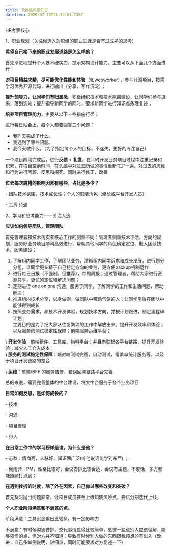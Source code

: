 ```yaml
---
title: 软技能问答汇总
datetime: 2020-07-13T11:19:01.735Z
---
```

HR考察核心

1、职业规划（关注候选人对职级的职业生涯是否有过成熟的思考）

**希望自己接下来的职业发展道路是怎么样的？**

首先渐进地提升个人技术硬实力，提示架构设计能力，主要可以从下面几个方面进行：

**对项目精益求精，尽可能优化性能和体验**（如webworker），参与开源项目，按需学习优秀开源代码，进行输出（分享，写作沉淀）；

**提升领导力，让同学们有归属感**，积极组织技术和技术氛围建设，让同学们参与进来，落到实处；提升指导新同学的同时，要求新同学进行知识点条理复述；

**培养项目管理能力**，主要从以下一些措施行径：

进行每日站会上，每个人都要回答三个问题：

* 我昨天完成了什么。
* 我遇到了哪些问题。
* 我今天做什么。（为了指定每个人的目标，不迷失，更好的专注自己）

一个项目阶段完成后，进行**反馈 + 复盘**。在平时开发业务项目过程中注重记录和积累，在项目空余时间，在头脑中对过去所做的事情重新“过”一遍。对过去的思维和行为进行回顾、反思和探究。同时进行修正，改善

**过去每次跳槽的影响因素有哪些，占比是多少？**

\- 团队技术氛围，技术成长性；个人的职能角色（组长或平台开发人员）

\- 工资 待遇

2、学习和思考能力——关注人选

**应该如何领导团队，管理团队**

首先管理者和技术落实者核心工作的侧重不同：管理者侧重技术评估，方向的规划，服务好业务项目顺利高效进行，帮助其他同学的角色确定定位、融入团队技术、团务建设；

1. 了解组内同学工作，了解团队业务，清晰组内同学诉求和成长发展，进行划分分组，让同学更专精于自己特定方向的业务，更方便backup机制运作
2. 进行每日日报（不强制，但推荐），每周周报；通过管理者，帮助大家进行资源共享，更快的定位和解决问题；
3. 定期进行 one on one 沟通，服务于同学，了解同学的工作和生活问题，帮助解决；
4. 推进组内技术分享，以身做则，做团队中带动气氛的人；让同学觉得在团队中能够得到成长
5. 按照业务需求，和技术开发体验，规划技术方向，并按计划跟进，制定里程碑计划；\
   主要目的是为了把大家从往复繁琐的工作中解放出来，提升开发效率和体验；以及服务的测试稳定性保障；前端服务运维平台；

\    **开发体验**：前端组件、工具库、物料平台；并且串联起各平台链路，提升开发体验；减少人工介入成本；\
 **\    服务的测试稳定性保障**：端对端测试完善，自动测试，覆盖率统计服务等，以及于项目开发链路的整合

\    **运维**：前端/BFF 的服务告警、错误回溯链路平台完善     

总的来说，需要完善整体的中台建设，将大中台服务于各个业务项目

**日常如何反思，是如何成长的？**

\- 技术

\- 沟通

\- 项目管理

\- 带人

**在日常工作中的学习榜样是谁，为什么是他？**

\- 志秋：情商高，人脉好，知识面广泛(听他说话能学到东西) ；

\- 候雨菲：PM，性格比较好，会议安排比较合适，会议有主题，不废话，多方都能照顾打点到；

**在遇到挫折的时候，除了外在因素，自己做过哪些改变和突破？**

首先及时抛出问题异常，让项目成员甚至上级知晓风险点，尝试分期迭代上线，

**个人职业阶段满意和不满意的点。**

阶段满意：工具沉淀输出比较多，有一定影响力

不满意：有时候沟通安排，交代事情显得比较简单，感觉一些点别人应该理解，能够领悟的点，但对方并不知道；导致有时候别人做的东西跟我预想的有出入（改进：自己多举例说明，讲细点，同时可能要求对方复述一下）